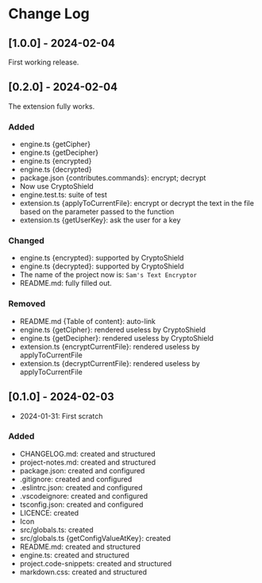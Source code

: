 # Change Log

<!--
## [Unreleased] | [major.minor.patch] - yyyy-mm-dd
### Added | Fixed | Changed | Removed | Deprecated | Security
- filename {section}: description
-->

## [1.0.0] - 2024-02-04

First working release.

## [0.2.0] - 2024-02-04

The extension fully works.

### Added

- engine.ts {getCipher}
- engine.ts {getDecipher}
- engine.ts {encrypted}
- engine.ts {decrypted}
- package.json {contributes.commands}: encrypt; decrypt
- Now use CryptoShield
- engine.test.ts: suite of test
- extension.ts {applyToCurrentFile}: encrypt or decrypt the text in the file
  based on the parameter passed to the function
- extension.ts {getUserKey}: ask the user for a key

### Changed

- engine.ts {encrypted}: supported by CryptoShield
- engine.ts {decrypted}: supported by CryptoShield
- The name of the project now is: `Sam's Text Encryptor`
- README.md: fully filled out.

### Removed

- README.md {Table of content}: auto-link
- engine.ts {getCipher}: rendered useless by CryptoShield
- engine.ts {getDecipher}: rendered useless by CryptoShield
- extension.ts {encryptCurrentFile}: rendered useless by applyToCurrentFile
- extension.ts {decryptCurrentFile}: rendered useless by applyToCurrentFile

## [0.1.0] - 2024-02-03

- 2024-01-31: First scratch

### Added

- CHANGELOG.md: created and structured
- project-notes.md: created and structured
- package.json: created and configured
- .gitignore: created and configured
- .eslintrc.json: created and configured
- .vscodeignore: created and configured
- tsconfig.json: created and configured
- LICENCE: created
- Icon
- src/globals.ts: created
- src/globals.ts {getConfigValueAtKey}: created
- README.md: created and structured
- engine.ts: created and structured
- project.code-snippets: created and structured
- markdown.css: created and structured

